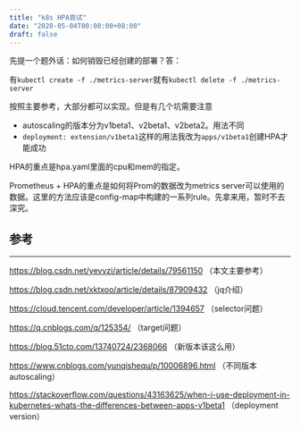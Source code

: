 ```yaml
---
title: "k8s HPA尝试"
date: "2020-05-04T00:00:00+08:00"
draft: false
---
```




先提一个题外话：如何销毁已经创建的部署？答：

有`kubectl create -f ./metrics-server`就有`kubectl delete -f ./metrics-server`

按照主要参考，大部分都可以实现。但是有几个坑需要注意

* autoscaling的版本分为v1beta1、v2beta1、v2beta2。用法不同
* `deployment: extension/v1beta1`这样的用法我改为`apps/v1beta1`创建HPA才能成功

HPA的重点是hpa.yaml里面的cpu和mem的指定。

Prometheus + HPA的重点是如何将Prom的数据改为metrics server可以使用的数据。这里的方法应该是config-map中构建的一系列rule。先拿来用，暂时不去深究。

## 参考

---

https://blog.csdn.net/yevvzi/article/details/79561150 （本文主要参考）

https://blog.csdn.net/xktxoo/article/details/87909432 （jq介绍）

https://cloud.tencent.com/developer/article/1394657 （selector问题）

https://q.cnblogs.com/q/125354/ （target问题）

https://blog.51cto.com/13740724/2368066 （新版本该这么用）

https://www.cnblogs.com/yunqishequ/p/10006896.html （不同版本autoscaling）

https://stackoverflow.com/questions/43163625/when-i-use-deployment-in-kubernetes-whats-the-differences-between-apps-v1beta1 （deployment version）